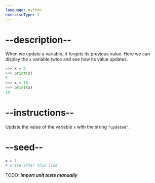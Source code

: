 ```yaml
---
language: python
exerciseType: 1
---
```


# --description--

When we update a variable, it forgets its previous value. Here we can display the `x` variable twice and see how its value updates.
```python
>>> x = 5
>>> print(x)
5
>>> x = 10
>>> print(x)
10
```

# --instructions--

Update the value of the variable `x` with the string `"updated"`.

# --seed--

```python
x = 1
# write after this line
```

TODO: ___import unit tests manually___
